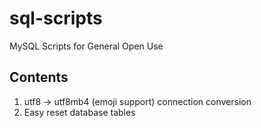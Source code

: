 # sql-scripts
MySQL Scripts for General Open Use

## Contents
1. utf8 -> utf8mb4 (emoji support) connection conversion
2. Easy reset database tables

